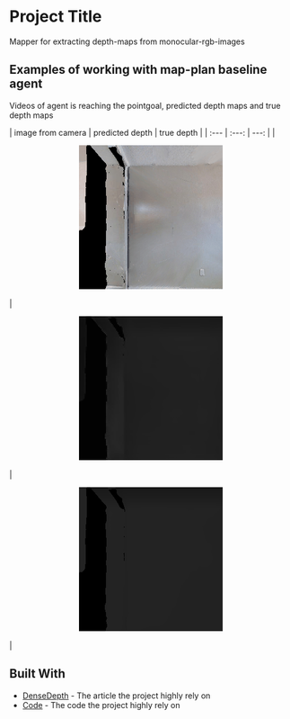# Project Title

Mapper for extracting depth-maps from monocular-rgb-images

## Examples of working with map-plan baseline agent

Videos of agent is reaching the pointgoal, predicted depth maps and true depth maps

<body onload="loadPage()">
| image from camera | predicted depth | true depth |
| :---         |     :---:      |          ---: |
| <p align="center"><img style="max-width:500px" src="./media/0000.gif"></p>   | <p align="center"><img style="max-width:500px" src="./media/0000_d.gif"></p>     | <p align="center"><img style="max-width:500px" src="./media/0000_td.gif"></p>    |
</body>


## Built With

* [DenseDepth](https://arxiv.org/abs/1812.11941) - The article the project highly rely on
* [Code](https://github.com/ialhashim/DenseDepth) - The code the project highly rely on
